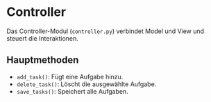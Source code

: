 # Controller

Das Controller-Modul (`controller.py`) verbindet Model und View und steuert die Interaktionen.

## Hauptmethoden

- `add_task()`: Fügt eine Aufgabe hinzu.
- `delete_task()`: Löscht die ausgewählte Aufgabe.
- `save_tasks()`: Speichert alle Aufgaben.

